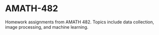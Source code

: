 # AMATH-482
Homework assignments from AMATH 482. Topics include data collection, image processing, and machine learning.

